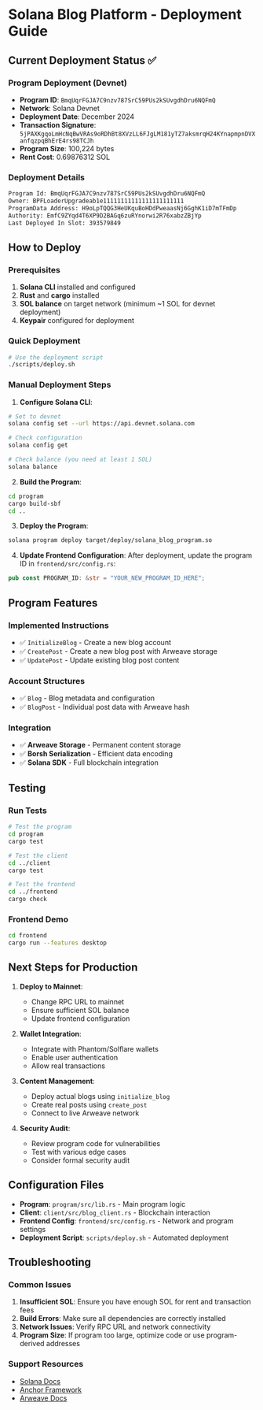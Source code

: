 # Solana Blog Platform - Deployment Guide

## Current Deployment Status ✅

### Program Deployment (Devnet)
- **Program ID**: `BmqUqrFGJA7C9nzv787SrC59PUs2kSUvgdhDru6NQFmQ`
- **Network**: Solana Devnet
- **Deployment Date**: December 2024
- **Transaction Signature**: `5jPAXKgqoLmHcNqBwVRAs9oRDhBt8XVzLL6FJgLM181yTZ7aksmrqH24KYnapmpnDVXanfqzpqBhErE4rs98TCJh`
- **Program Size**: 100,224 bytes
- **Rent Cost**: 0.69876312 SOL

### Deployment Details
```bash
Program Id: BmqUqrFGJA7C9nzv787SrC59PUs2kSUvgdhDru6NQFmQ
Owner: BPFLoaderUpgradeab1e11111111111111111111111
ProgramData Address: H9oLpTQQG3HeUKquBoHDdPweaasNj6GghK1iD7mTFmDp
Authority: EmfC9ZYqd4T6XP9D2BAGq6zuRYnorwi2R76xabzZBjYp
Last Deployed In Slot: 393579849
```

## How to Deploy

### Prerequisites
1. **Solana CLI** installed and configured
2. **Rust** and **cargo** installed
3. **SOL balance** on target network (minimum ~1 SOL for devnet deployment)
4. **Keypair** configured for deployment

### Quick Deployment
```bash
# Use the deployment script
./scripts/deploy.sh
```

### Manual Deployment Steps

1. **Configure Solana CLI**:
```bash
# Set to devnet
solana config set --url https://api.devnet.solana.com

# Check configuration
solana config get

# Check balance (you need at least 1 SOL)
solana balance
```

2. **Build the Program**:
```bash
cd program
cargo build-sbf
cd ..
```

3. **Deploy the Program**:
```bash
solana program deploy target/deploy/solana_blog_program.so
```

4. **Update Frontend Configuration**:
After deployment, update the program ID in `frontend/src/config.rs`:
```rust
pub const PROGRAM_ID: &str = "YOUR_NEW_PROGRAM_ID_HERE";
```

## Program Features

### Implemented Instructions
- ✅ `InitializeBlog` - Create a new blog account
- ✅ `CreatePost` - Create a new blog post with Arweave storage
- ✅ `UpdatePost` - Update existing blog post content

### Account Structures
- ✅ `Blog` - Blog metadata and configuration
- ✅ `BlogPost` - Individual post data with Arweave hash

### Integration
- ✅ **Arweave Storage** - Permanent content storage
- ✅ **Borsh Serialization** - Efficient data encoding
- ✅ **Solana SDK** - Full blockchain integration

## Testing

### Run Tests
```bash
# Test the program
cd program
cargo test

# Test the client
cd ../client
cargo test

# Test the frontend
cd ../frontend
cargo check
```

### Frontend Demo
```bash
cd frontend
cargo run --features desktop
```

## Next Steps for Production

1. **Deploy to Mainnet**:
   - Change RPC URL to mainnet
   - Ensure sufficient SOL balance
   - Update frontend configuration

2. **Wallet Integration**:
   - Integrate with Phantom/Solflare wallets
   - Enable user authentication
   - Allow real transactions

3. **Content Management**:
   - Deploy actual blogs using `initialize_blog`
   - Create real posts using `create_post`
   - Connect to live Arweave network

4. **Security Audit**:
   - Review program code for vulnerabilities
   - Test with various edge cases
   - Consider formal security audit

## Configuration Files

- **Program**: `program/src/lib.rs` - Main program logic
- **Client**: `client/src/blog_client.rs` - Blockchain interaction
- **Frontend Config**: `frontend/src/config.rs` - Network and program settings
- **Deployment Script**: `scripts/deploy.sh` - Automated deployment

## Troubleshooting

### Common Issues
1. **Insufficient SOL**: Ensure you have enough SOL for rent and transaction fees
2. **Build Errors**: Make sure all dependencies are correctly installed
3. **Network Issues**: Verify RPC URL and network connectivity
4. **Program Size**: If program too large, optimize code or use program-derived addresses

### Support Resources
- [Solana Docs](https://docs.solana.com/)
- [Anchor Framework](https://project-serum.github.io/anchor/)
- [Arweave Docs](https://docs.arweave.org/) 